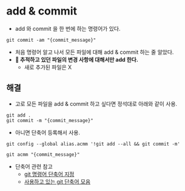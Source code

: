 # add & commit
- add 와 commit 을 한 번에 하는 명령어가 있다.
```git
git commit -am "{commit_message}"
```
- 처음 명령어 알고 나서 모든 파일에 대해 add & commit 하는 줄 알았다.
- **🚨 추적하고 있던 파일의 변경 사항에 대해서만 add 한다.**
  - 새로 추가된 파일은 X

## 해결
- 고로 모든 파일을 add & commit 하고 싶다면 정석대로 아래와 같이 사용.
```git
git add .
git commit -m "{commit_message}"
```
- 아니면 단축어 등록해서 사용.
```git
git config --global alias.acmm '!git add --all && git commit -m'
```
```git
git acmm "{commit_message}"
```
- 단축어 관련 참고
  - [git 명령어 단축어 지정]([20200814]_git_명령어_단축어.md)
  - [사용하고 있는 git 단축어 모음]([20201214]_사용하고_있는_git_단축어_모음.md)
